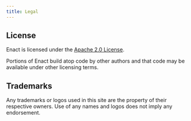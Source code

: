 ```yaml
---
title: Legal
---
```


## License

Enact is licensed under the [Apache 2.0 License](http://www.apache.org/licenses/LICENSE-2.0.html).

Portions of Enact build atop code by other authors and that code may be available under other licensing terms.

## Trademarks

Any trademarks or logos used in this site are the property of their respective owners. Use of any names and logos does not imply any endorsement.
